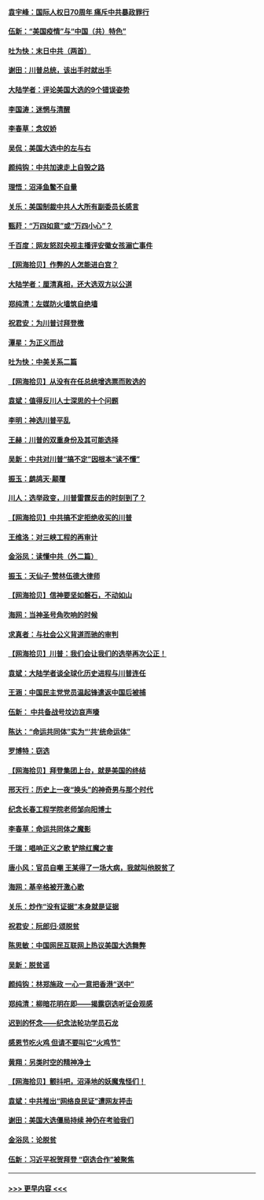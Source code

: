 #### [袁宇峰：国际人权日70周年 痛斥中共暴政罪行](../pages/nsc993/n12611965.md?t=12120951) 
#### [伍新：“美国疫情”与“中国（共）特色”](../pages/nsc993/n12611463.md?t=12120951) 
#### [吐为快：末日中共（两首）](../pages/nsc993/n12611461.md?t=12120951) 
#### [谢田：川普总统，该出手时就出手](../pages/nsc993/n12610905.md?t=12120951) 
#### [大陆学者：评论美国大选的9个错误姿势](../pages/nsc993/n12609586.md?t=12120951) 
#### [李国涛：迷惘与清醒](../pages/nsc993/n12607532.md?t=12120951) 
#### [李春草：念奴娇](../pages/nsc993/n12607083.md?t=12120951) 
#### [吴侃：美国大选中的左与右](../pages/nsc993/n12607054.md?t=12120951) 
#### [颜纯钩：中共加速走上自毁之路](../pages/nsc993/n12606473.md?t=12120951) 
#### [理悟：沼泽鱼鳖不自量](../pages/nsc993/n12606454.md?t=12120951) 
#### [关乐：美国制裁中共人大所有副委员长感言](../pages/nsc993/n12606442.md?t=12120951) 
#### [甄莳：“万四如意”或“万四小心”？](../pages/nsc993/n12606091.md?t=12120951) 
#### [千百度：网友怒怼央视主播评安徽女孩溺亡事件](../pages/nsc993/n12605370.md?t=12120951) 
#### [【网海拾贝】作弊的人怎能进白宫？](../pages/nsc993/n12603546.md?t=12120951) 
#### [大陆学者：厘清真相，还大选双方以公道](../pages/nsc993/n12603475.md?t=12120951) 
#### [郑纯清：左媒防火墙筑自绝墙](../pages/nsc993/n12602226.md?t=12120951) 
#### [祝君安：为川普讨拜登檄](../pages/nsc993/n12602199.md?t=12120951) 
#### [潭星：为正义而战](../pages/nsc993/n12600926.md?t=12120951) 
#### [吐为快：中美关系二篇](../pages/nsc993/n12600908.md?t=12120951) 
#### [【网海拾贝】从没有在任总统增选票而败选的](../pages/nsc993/n12600435.md?t=12120951) 
#### [袁斌：值得反川人士深思的十个问题](../pages/nsc993/n12600332.md?t=12120951) 
#### [李明：神选川普平乱](../pages/nsc993/n12599751.md?t=12120951) 
#### [王赫：川普的双重身份及其可能选择](../pages/nsc993/n12599723.md?t=12120951) 
#### [吴新：中共对川普“搞不定”因根本“读不懂”](../pages/nsc993/n12599502.md?t=12120951) 
#### [振玉：鹧鸪天‧颠覆](../pages/nsc993/n12599494.md?t=12120951) 
#### [川人：选举政变，川普雷霆反击的时刻到了？](../pages/nsc993/n12599291.md?t=12120951) 
#### [【网海拾贝】中共搞不定拒绝收买的川普](../pages/nsc993/n12598955.md?t=12120951) 
#### [王维洛：对三峡工程的再审计](../pages/nsc993/n12598436.md?t=12120951) 
#### [金浴凤：读懂中共（外二篇）](../pages/nsc993/n12597943.md?t=12120951) 
#### [振玉：天仙子‧赞林伍德大律师](../pages/nsc993/n12597929.md?t=12120951) 
#### [【网海拾贝】信神要坚如磐石，不动如山](../pages/nsc993/n12597901.md?t=12120951) 
#### [海网：当神圣号角吹响的时候](../pages/nsc993/n12595891.md?t=12120951) 
#### [求真者：与社会公义背道而驰的审判](../pages/nsc993/n12595868.md?t=12120951) 
#### [【网海拾贝】川普：我们会让我们的选举再次公正！](../pages/nsc993/n12594930.md?t=12120951) 
#### [袁斌：大陆学者谈全球化历史进程与川普连任](../pages/nsc993/n12594690.md?t=12120951) 
#### [王涵：中国民主党党员温起锋遣返中国后被捕](../pages/nsc993/n12594540.md?t=12120951) 
#### [伍新： 中共备战号坟边哀声嚎](../pages/nsc993/n12593086.md?t=12120951) 
#### [陈达：“命运共同体”实为“‘共’统命运体”](../pages/nsc993/n12590865.md?t=12120951) 
#### [罗博特：窃选](../pages/nsc993/n12590619.md?t=12120951) 
#### [【网海拾贝】拜登集团上台，就是美国的终结](../pages/nsc993/n12589725.md?t=12120951) 
#### [邢天行：历史上一夜“换头”的神奇男与那个时代](../pages/nsc993/n12589424.md?t=12120951) 
#### [纪念长春工程学院老师邹向阳博士](../pages/nsc993/n12585390.md?t=12120951) 
#### [李春草：命运共同体之魔影](../pages/nsc993/n12585026.md?t=12120951) 
#### [千瑞：唱响正义之歌 铲除红魔之害](../pages/nsc993/n12585002.md?t=12120951) 
#### [唐小风：官员自嘲 王某得了一场大病，我就叫他脱贫了](../pages/nsc993/n12584981.md?t=12120951) 
#### [海网：基辛格被开激心歌](../pages/nsc993/n12584946.md?t=12120951) 
#### [关乐：炒作“没有证据”本身就是证据](../pages/nsc993/n12583146.md?t=12120951) 
#### [祝君安：阮郎归‧颂脱贫](../pages/nsc993/n12583119.md?t=12120951) 
#### [陈思敏：中国网民互联网上热议美国大选舞弊](../pages/nsc993/n12582845.md?t=12120951) 
#### [吴新：脱贫谣](../pages/nsc993/n12580839.md?t=12120951) 
#### [颜纯钩：林郑施政 一心一意把香港“送中”](../pages/nsc993/n12580805.md?t=12120951) 
#### [郑纯清：柳暗花明在即——揭露窃选听证会观感](../pages/nsc993/n12580795.md?t=12120951) 
#### [迟到的怀念——纪念法轮功学员石龙](../pages/nsc993/n12580245.md?t=12120951) 
#### [感恩节吃火鸡  但请不要叫它“火鸡节”](../pages/nsc993/n12580252.md?t=12120951) 
#### [黄翔：另类时空的精神净土](../pages/nsc993/n12578638.md?t=12120951) 
#### [【网海拾贝】颤抖吧，沼泽地的妖魔鬼怪们！](../pages/nsc993/n12578552.md?t=12120951) 
#### [袁斌：中共推出“网络良民证”遭网友抨击](../pages/nsc993/n12578511.md?t=12120951) 
#### [谢田：美国大选僵局持续 神仍在考验我们](../pages/nsc993/n12577432.md?t=12120951) 
#### [金浴凤：论脱贫](../pages/nsc993/n12576386.md?t=12120951) 
#### [伍新：习近平祝贺拜登 “窃选合作”被聚焦](../pages/nsc993/n12576358.md?t=12120951) 

----
#### [ >>> 更早内容 <<< ](../indexes/nsc993-earlier.md)
